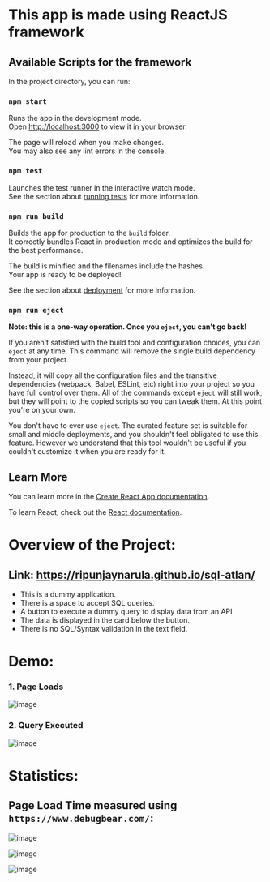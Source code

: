 # This app is made using ReactJS framework

## Available Scripts for the framework

In the project directory, you can run:

### `npm start`

Runs the app in the development mode.\
Open [http://localhost:3000](http://localhost:3000) to view it in your browser.

The page will reload when you make changes.\
You may also see any lint errors in the console.

### `npm test`

Launches the test runner in the interactive watch mode.\
See the section about [running tests](https://facebook.github.io/create-react-app/docs/running-tests) for more information.

### `npm run build`

Builds the app for production to the `build` folder.\
It correctly bundles React in production mode and optimizes the build for the best performance.

The build is minified and the filenames include the hashes.\
Your app is ready to be deployed!

See the section about [deployment](https://facebook.github.io/create-react-app/docs/deployment) for more information.

### `npm run eject`

**Note: this is a one-way operation. Once you `eject`, you can't go back!**

If you aren't satisfied with the build tool and configuration choices, you can `eject` at any time. This command will remove the single build dependency from your project.

Instead, it will copy all the configuration files and the transitive dependencies (webpack, Babel, ESLint, etc) right into your project so you have full control over them. All of the commands except `eject` will still work, but they will point to the copied scripts so you can tweak them. At this point you're on your own.

You don't have to ever use `eject`. The curated feature set is suitable for small and middle deployments, and you shouldn't feel obligated to use this feature. However we understand that this tool wouldn't be useful if you couldn't customize it when you are ready for it.

## Learn More

You can learn more in the [Create React App documentation](https://facebook.github.io/create-react-app/docs/getting-started).

To learn React, check out the [React documentation](https://reactjs.org/).

# Overview of the Project:

## Link: https://ripunjaynarula.github.io/sql-atlan/

* This is a dummy application.
* There is a space to accept SQL queries.
* A button to execute a dummy query to display data from an API
* The data is displayed in the card below the button.
* There is no SQL/Syntax validation in the text field.

# Demo:

### 1. Page Loads

![image](https://user-images.githubusercontent.com/66082800/171063719-a343eba0-7c49-423b-b34e-58bb28a3196b.png)

### 2. Query Executed

![image](https://user-images.githubusercontent.com/66082800/171063701-ac891e77-1491-4746-a161-a40cc967c0a5.png)


# Statistics:

## Page Load Time measured using `https://www.debugbear.com/`:

![image](https://user-images.githubusercontent.com/66082800/171063922-33042057-9cb1-4a1b-a97a-a84700a18f58.png)

![image](https://user-images.githubusercontent.com/66082800/171063967-cf5c665d-2f92-44ab-9476-39549bfdd115.png)

![image](https://user-images.githubusercontent.com/66082800/171064043-729eb6be-bffe-4a57-b34b-34eb10c58313.png)


